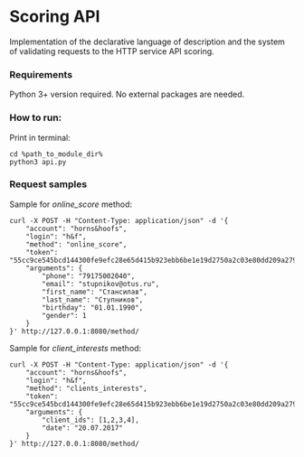 # Scoring API
Implementation of the declarative language of description 
and the system of validating requests to the HTTP service API scoring.

### Requirements
Python 3+ version required.
No external packages are needed.

### How to run: 
Print in terminal:
```
cd %path_to_module_dir%
python3 api.py
```

### Request samples
Sample for _online_score_ method:
```
curl -X POST -H "Content-Type: application/json" -d '{
	"account": "horns&hoofs",
	"login": "h&f",
	"method": "online_score",
	"token": "55cc9ce545bcd144300fe9efc28e65d415b923ebb6be1e19d2750a2c03e80dd209a27954dca045e5bb12418e7d89b6d718a9e35af34e14e1d5bcd5a08f21fc95",
	"arguments": {
		"phone": "79175002040",
		"email": "stupnikov@otus.ru",
		"first_name": "Стансилав",
		"last_name": "Ступников",
		"birthday": "01.01.1990",
		"gender": 1
	}
}' http://127.0.0.1:8080/method/
```

Sample for _client_interests_ method:
```
curl -X POST -H "Content-Type: application/json" -d '{
	"account": "horns&hoofs",
	"login": "h&f",
	"method": "clients_interests",
	"token": "55cc9ce545bcd144300fe9efc28e65d415b923ebb6be1e19d2750a2c03e80dd209a27954dca045e5bb12418e7d89b6d718a9e35af34e14e1d5bcd5a08f21fc95",
	"arguments": {
		"client_ids": [1,2,3,4],
		"date": "20.07.2017"
	}
}' http://127.0.0.1:8080/method/
```